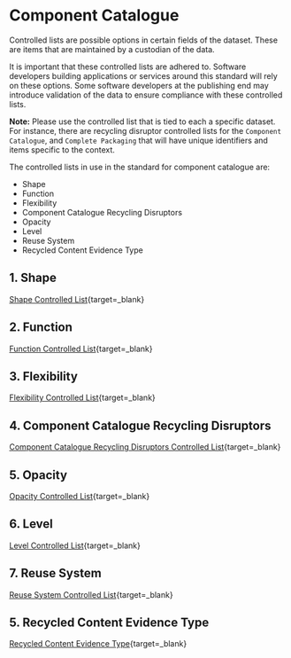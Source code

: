 # Component Catalogue

Controlled lists are possible options in certain fields of the dataset. These are items that are maintained by a custodian of the data.

It is important that these controlled lists are adhered to. Software developers building applications or services around this standard will rely on these options. Some software developers at the publishing end may introduce validation of the data to ensure compliance with these controlled lists.

**Note:** Please use the controlled list that is tied to each a specific dataset. For instance, there are recycling disruptor controlled lists for the `Component Catalogue`, and `Complete Packaging` that will have unique identifiers and items specific to the context.

The controlled lists in use in the standard for component catalogue are:

* Shape
* Function
* Flexibility
* Component Catalogue Recycling Disruptors
* Opacity
* Level
* Reuse System
* Recycled Content Evidence Type

## 1. Shape

[Shape Controlled List](https://github.com/OpenDataManchester/PPP/blob/main/docs/6_Controlled_Lists/6_1_1_Shape.csv){target=_blank}

## 2. Function

[Function Controlled List](https://github.com/OpenDataManchester/PPP/blob/main/docs/6_Controlled_Lists/6_1_2_Function.csv){target=_blank}

## 3. Flexibility

[Flexibility Controlled List](https://github.com/OpenDataManchester/PPP/blob/main/docs/6_Controlled_Lists/6_1_3_Flexibility.csv){target=_blank}

## 4. Component Catalogue Recycling Disruptors

[Component Catalogue Recycling Disruptors Controlled List](https://github.com/OpenDataManchester/PPP/blob/main/docs/6_Controlled_Lists/6_1_4_Component_Catalogue_Recycling_Disruptors.csv){target=_blank}

## 5. Opacity

[Opacity Controlled List](https://github.com/OpenDataManchester/PPP/blob/main/docs/6_Controlled_Lists/6_1_5_Opacity.csv){target=_blank}

## 6. Level

[Level Controlled List](https://github.com/OpenDataManchester/PPP/blob/main/docs/6_Controlled_Lists/6_1_6_Level.csv){target=_blank}

## 7. Reuse System

[Reuse System Controlled List](https://github.com/OpenDataManchester/PPP/blob/main/docs/6_Controlled_Lists/6_1_7_Reuse_System.csv){target=_blank}

## 5. Recycled Content Evidence Type

[Recycled Content Evidence Type](https://github.com/OpenDataManchester/PPP/blob/main/docs/6_Controlled_Lists/6_1_8_Recycled_Evidence_Type.csv){target=_blank}
